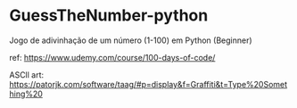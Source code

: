 # GuessTheNumber-python
Jogo de adivinhação de um número (1-100) em Python (Beginner)


ref: https://www.udemy.com/course/100-days-of-code/

ASCll art: https://patorjk.com/software/taag/#p=display&f=Graffiti&t=Type%20Something%20
